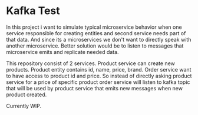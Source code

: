 # Kafka Test
In this project i want to simulate typical microservice behavior when one service responsible for creating entities and second service needs part of that data. And since its a microservices we don't want to directly speak with another microservice. Better solution would be to listen to messages that microservice emits and replicate needed data.

This repository consist of 2 services. Product service can create new products. Product entity contains id, name, price, brand. Order service want to have access to product id and price. So instead of directly asking product service for a price of specific product order service will listen to kafka topic that will be used by product service that emits new messages when new product created.

Currently WIP.